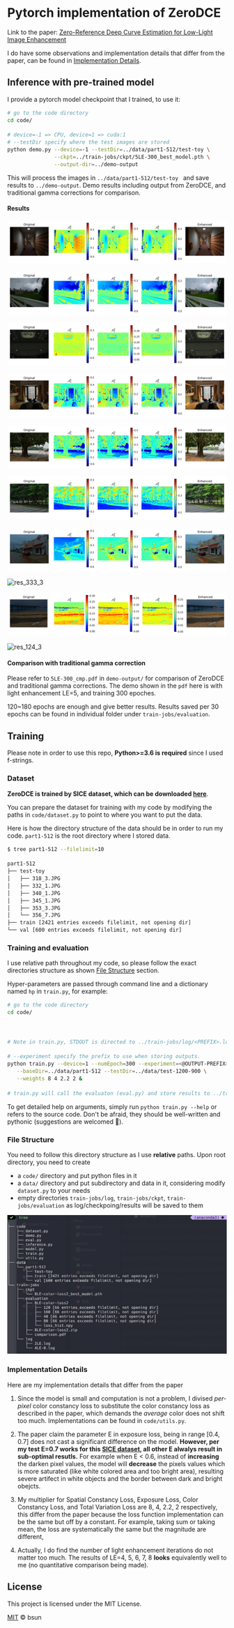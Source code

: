 # Pytorch implementation of ZeroDCE

Link to the paper: [Zero-Reference Deep Curve Estimation for Low-Light Image Enhancement](https://arxiv.org/abs/2001.06826)

I do have some observations and implementation details that differ from the paper, can be found in [Implementation Details](#implementation-details).



## Inference with pre-trained model

I provide a pytorch model checkpoint that I trained, to use it:

```bash
# go to the code directory
cd code/

# device=-1 => CPU, device=1 => cuda:1
# --testDir specify where the test images are stored
python demo.py --device=-1 --testDir=../data/part1-512/test-toy \
               --ckpt=../train-jobs/ckpt/5LE-300_best_model.pth \
               --output-dir=../demo-output 
```

This will process the images in `../data/part1-512/test-toy ` and save results to  `../demo-output`. Demo results including output from ZeroDCE, and traditional gamma corrections for comparison.  



#### Results

![res_13_14](docs/res_13_14.jpg)

![res_285_4](docs/res_285_4.jpg)

![res_32_4](docs/res_32_4.jpg)

![res_150_3](docs/res_150_3.jpg)

![res_157_3](docs/res_157_3.jpg)

![res_159_2](docs/res_159_2.jpg)

![res_284_3](docs/res_284_3.jpg)

![res_333_3](docs/res_333_3.jpg)

![res_307_3](docs/res_307_3.jpg)

![res_124_3](docs/res_124_3.jpg)



#### Comparison with traditional gamma correction

Please refer to `5LE-300_cmp.pdf` in `demo-output/` for comparison of ZeroDCE and traditional gamma corrections. The demo shown in the `pdf` here is with light enhancement LE=5, and training 300 epoches. 

120~180 epochs are enough and give better results. Results saved per 30 epochs can be found in individual folder under  `train-jobs/evaluation`. 



## Training

Please note in order to use this repo, **Python>=3.6 is required** since I used f-strings.



### Dataset

**ZeroDCE is trained by SICE dataset, which can be downloaded [here](https://github.com/csjcai/SICE)**.

You can prepare the dataset for training with my code by modifying the paths in `code/dataset.py` to point to where you want to put the data. 

Here is how the directory structure of the data should be in order to run my code. `part1-512` is the root directory where I stored data.

```bash
$ tree part1-512 --filelimit=10

part1-512
├── test-toy
│   ├── 318_3.JPG
│   ├── 332_1.JPG
│   ├── 340_1.JPG
│   ├── 345_1.JPG
│   ├── 353_3.JPG
│   └── 356_7.JPG
├── train [2421 entries exceeds filelimit, not opening dir]
└── val [600 entries exceeds filelimit, not opening dir]
```



### Training and evaluation

I use relative path throughout my code, so please follow the exact directories structure as shown [File Structure](#file-structure) section.

Hyper-parameters are passed through command line and a dictionary named `hp` in `train.py`, for example:

```bash
# go to the code directory
cd code/



# Note in train.py, STDOUT is directed to ../train-jobs/log/<PREFIX>.log, so if program raises errors, you need to find it there. 

# --experiment specify the prefix to use when storing outputs.
python train.py --device=1 --numEpoch=300 --experiment=<@OUTPUT-PREFIX> --n_LE=5 \
   --baseDir=../data/part1-512 --testDir=../data/test-1200-900 \
   --weights 8 4 2.2 2 &

# train.py will call the evaluaton (eval.py) and store results to ../train-jobs/evaluation/ per 30 epoch.
```

To get detailed help on arguments, simply run `python train.py --help` or refers to the source code. Don't be afraid, they should be well-written and pythonic (suggestions are welcomed 👾). 



### File Structure

You need to follow this directory structure as I use **relative** paths. Upon root directory, you need to create

*  a `code/` directory and put python files in it
* a `data/` directory and put subdirectory and data in it, considering modify `dataset.py` to your needs
* empty directories `train-jobs/log`,  `train-jobs/ckpt`, `train-jobs/evaluation` as log/checkpoing/results will be saved to them

![image-20200503001251677](docs/file-structure.png)



### Implementation Details

Here are my implementation details that differ from the paper

1. Since the model is small and computation is not a problem, I divised _per-pixel_ color constancy loss to substitute the color constancy loss as described in the paper, which demands the _average_ color does not shift too much. Implementations can be found in `code/utils.py`.

2. The paper claim the parameter E in exposure loss, being in range [0.4, 0.7] does not cast a significant difference on the model. **However, per my test E=0.7 works for this [SICE dataset](#dataset), all other E alwalys result in sub-optimal resutls.** For example when E < 0.6, instead of **increasing** the darken pixel values, the model will **decrease** the pixels values which is more saturated (like white colored area and too bright area), resulting severe artifect in white objects and the border between dark and bright obejcts. 

3. My multiplier for Spatial Constancy Loss,  Exposure Loss, Color Constancy Loss, and Total Variation Loss are 8, 4, 2.2, 2 respectively, this differ from the paper because the loss function implementation can be the same but off by a constant. For example, taking sum or taking mean, the loss are systematically the same but the magnitude are different,

4. Actually, I do find the number of light enhancement iterations do not matter too much. The results of LE=4, 5, 6, 7, 8 **looks** equivalently well to me (no quantitative comparison being made). 

   

## License

This project is licensed under the MIT License.

[MIT](./LICENSE) &copy; bsun

